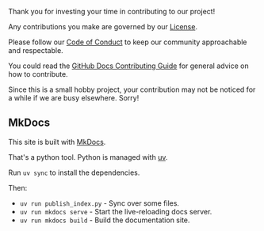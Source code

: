 Thank you for investing your time in contributing to our project!

Any contributions you make are governed by our [License](LICENSE.txt).

Please follow our [Code of Conduct](CODE_OF_CONDUCT.md) to keep our community approachable and respectable.

You could read the [GitHub Docs Contributing Guide](https://github.com/github/docs/blob/main/CONTRIBUTING.md) for general advice on how to contribute.

Since this is a small hobby project, your contribution may not be noticed for a while if we are busy elsewhere. Sorry!

## MkDocs

This site is built with [MkDocs](https://www.mkdocs.org/).

That's a python tool. Python is managed with [uv](https://docs.astral.sh/uv/).

Run `uv sync` to install the dependencies.

Then:

* `uv run publish_index.py` - Sync over some files.
* `uv run mkdocs serve` - Start the live-reloading docs server. 
* `uv run mkdocs build` - Build the documentation site.
